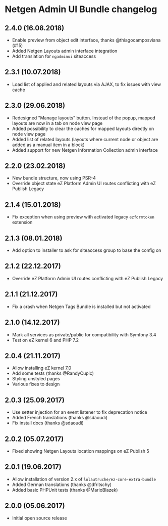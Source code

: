 # Netgen Admin UI Bundle changelog

## 2.4.0 (16.08.2018)

* Enable preview from object edit interface, thanks @thiagocamposviana (#15)
* Added Netgen Layouts admin interface integration
* Add translation for `ngadminui` siteaccess

## 2.3.1 (10.07.2018)

* Load list of applied and related layouts via AJAX, to fix issues with view cache

## 2.3.0 (29.06.2018)

* Redesigned "Manage layouts" button. Instead of the popup, mapped layouts are now in a tab on node view page
* Added possibility to clear the caches for mapped layouts directly on node view page
* Added list of related layouts (layouts where current node or object are added as a manual item in a block)
* Added support for new Netgen Information Collection admin interface

## 2.2.0 (23.02.2018)

* New bundle structure, now using PSR-4
* Override object state eZ Platform Admin UI routes conflicting with eZ Publish Legacy

## 2.1.4 (15.01.2018)

* Fix exception when using preview with activated legacy `ezformtoken` extension

## 2.1.3 (08.01.2018)

* Add option to installer to ask for siteaccess group to base the config on

## 2.1.2 (22.12.2017)

* Override eZ Platform Admin UI routes conflicting with eZ Publish Legacy

## 2.1.1 (21.12.2017)

* Fix a crash when Netgen Tags Bundle is installed but not activated

## 2.1.0 (14.12.2017)

* Mark all services as private/public for compatibility with Symfony 3.4
* Test on eZ kernel 6 and PHP 7.2

## 2.0.4 (21.11.2017)

* Allow installing eZ kernel 7.0
* Add some tests (thanks @RandyCupic)
* Styling unstyled pages
* Various fixes to design

## 2.0.3 (25.09.2017)

* Use setter injection for an event listener to fix deprecation notice
* Added French translations (thanks @sdaoudi)
* Fix install docs (thanks @sdaoudi)

## 2.0.2 (05.07.2017)

* Fixed showing Netgen Layouts location mappings on eZ Publish 5

## 2.0.1 (19.06.2017)

* Allow installation of version 2.x of `lolautruche/ez-core-extra-bundle`
* Added German translations (thanks @dfritschy)
* Added basic PHPUnit tests (thanks @MarioBlazek)

## 2.0.0 (05.06.2017)

* Initial open source release
